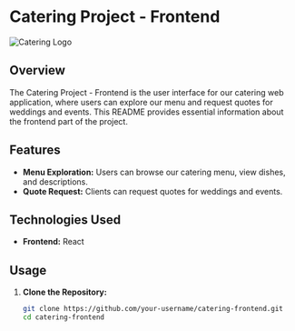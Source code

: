 # Catering Project - Frontend

![Catering Logo](assets/img/project.png)

## Overview

The Catering Project - Frontend is the user interface for our catering web application, where users can explore our menu and request quotes for weddings and events. This README provides essential information about the frontend part of the project.

## Features

- **Menu Exploration:** Users can browse our catering menu, view dishes, and descriptions.
- **Quote Request:** Clients can request quotes for weddings and events.

## Technologies Used

- **Frontend:** React

## Usage

1. **Clone the Repository:**
   ```bash
   git clone https://github.com/your-username/catering-frontend.git
   cd catering-frontend
